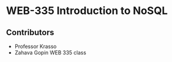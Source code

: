 # WEB-335 Introduction to NoSQL
## Contributors
  * Professor Krasso
  * Zahava Gopin 
WEB 335 class
